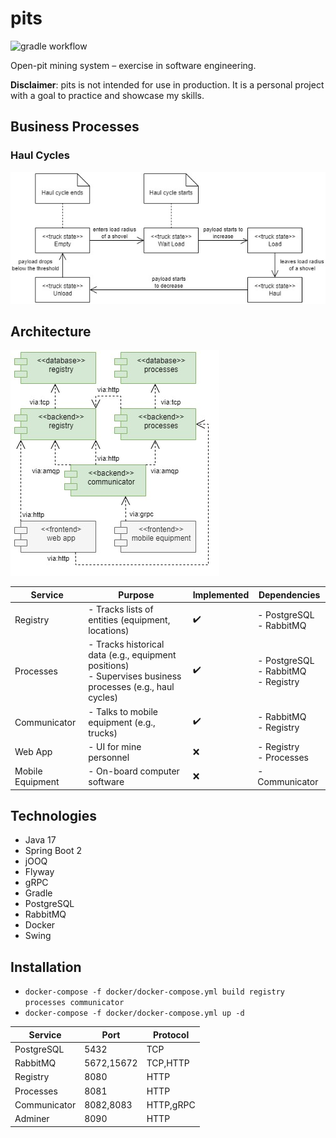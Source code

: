 # pits

![gradle workflow](https://github.com/vkremianskii/pits/actions/workflows/gradle.yml/badge.svg)

Open-pit mining system – exercise in software engineering.

**Disclaimer**: pits is not intended for use in production. It is a personal project with a goal to practice and showcase my skills.

## Business Processes

### Haul Cycles

![State diagram](doc/haul-cycles.jpg)

## Architecture

![Component diagram](doc/components.jpg)

|Service|Purpose|Implemented|Dependencies|
|-|-|-|-|
|Registry|- Tracks lists of entities (equipment, locations)|:heavy_check_mark:|- PostgreSQL<br>- RabbitMQ|
|Processes|- Tracks historical data (e.g., equipment positions)<br>- Supervises business processes (e.g., haul cycles)|:heavy_check_mark:|- PostgreSQL<br>- RabbitMQ<br>- Registry|
|Communicator|- Talks to mobile equipment (e.g., trucks)|:heavy_check_mark:|- RabbitMQ<br>- Registry|
|Web App|- UI for mine personnel|:x:|- Registry<br>- Processes|
|Mobile Equipment|- On-board computer software|:x:|- Communicator|

## Technologies

- Java 17
- Spring Boot 2
- jOOQ
- Flyway
- gRPC
- Gradle
- PostgreSQL
- RabbitMQ
- Docker
- Swing

## Installation

- `docker-compose -f docker/docker-compose.yml build registry processes communicator`
- `docker-compose -f docker/docker-compose.yml up -d`

|Service|Port|Protocol|
|-|-|-|
|PostgreSQL|5432|TCP|
|RabbitMQ|5672,15672|TCP,HTTP|
|Registry|8080|HTTP|
|Processes|8081|HTTP|
|Communicator|8082,8083|HTTP,gRPC|
|Adminer|8090|HTTP|
